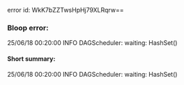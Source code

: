 error id: WkK7bZZTwsHpHj79XLRqrw==
### Bloop error:

25/06/18 00:20:00 INFO DAGScheduler: waiting: HashSet()
#### Short summary: 

25/06/18 00:20:00 INFO DAGScheduler: waiting: HashSet()